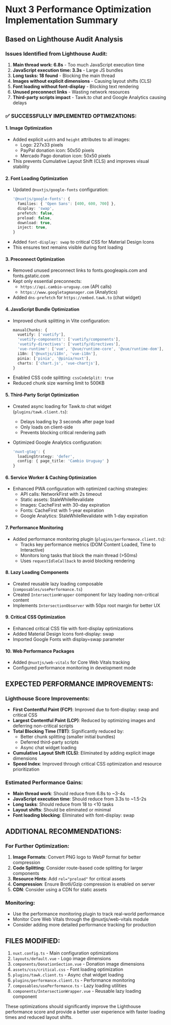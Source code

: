 # Nuxt 3 Performance Optimization Implementation Summary

## Based on Lighthouse Audit Analysis

### Issues Identified from Lighthouse Audit:

1. **Main thread work: 6.8s** - Too much JavaScript execution time
2. **JavaScript execution time: 3.3s** - Large JS bundles
3. **Long tasks: 18 found** - Blocking the main thread
4. **Images without explicit dimensions** - Causing layout shifts (CLS)
5. **Font loading without font-display** - Blocking text rendering
6. **Unused preconnect links** - Wasting network resources
7. **Third-party scripts impact** - Tawk.to chat and Google Analytics causing delays

### ✅ SUCCESSFULLY IMPLEMENTED OPTIMIZATIONS:

#### 1. Image Optimization

- Added explicit `width` and `height` attributes to all images:
  - Logo: 227x33 pixels
  - PayPal donation icon: 50x50 pixels
  - Mercado Pago donation icon: 50x50 pixels
- This prevents Cumulative Layout Shift (CLS) and improves visual stability

#### 2. Font Loading Optimization

- Updated `@nuxtjs/google-fonts` configuration:
  ```typescript
  '@nuxtjs/google-fonts': {
    families: { 'Open Sans': [400, 600, 700] },
    display: 'swap',
    prefetch: false,
    preload: false,
    download: true,
    inject: true,
  }
  ```
- Added `font-display: swap` to critical CSS for Material Design Icons
- This ensures text remains visible during font loading

#### 3. Preconnect Optimization

- Removed unused preconnect links to fonts.googleapis.com and fonts.gstatic.com
- Kept only essential preconnects:
  - `https://api.cambio-uruguay.com` (API calls)
  - `https://www.googletagmanager.com` (Analytics)
- Added `dns-prefetch` for `https://embed.tawk.to` (chat widget)

#### 4. JavaScript Bundle Optimization

- Improved chunk splitting in Vite configuration:
  ```typescript
  manualChunks: {
    vuetify: ['vuetify'],
    'vuetify-components': ['vuetify/components'],
    'vuetify-directives': ['vuetify/directives'],
    'vue-runtime': ['vue', '@vue/runtime-core', '@vue/runtime-dom'],
    i18n: ['@nuxtjs/i18n', 'vue-i18n'],
    pinia: ['pinia', '@pinia/nuxt'],
    charts: ['chart.js', 'vue-chartjs'],
  }
  ```
- Enabled CSS code splitting: `cssCodeSplit: true`
- Reduced chunk size warning limit to 500KB

#### 5. Third-Party Script Optimization

- Created async loading for Tawk.to chat widget (`plugins/tawk.client.ts`):

  - Delays loading by 3 seconds after page load
  - Only loads on client-side
  - Prevents blocking critical rendering path

- Optimized Google Analytics configuration:
  ```typescript
  'nuxt-gtag': {
    loadingStrategy: 'defer',
    config: { page_title: 'Cambio Uruguay' }
  }
  ```

#### 6. Service Worker & Caching Optimization

- Enhanced PWA configuration with optimized caching strategies:
  - API calls: NetworkFirst with 2s timeout
  - Static assets: StaleWhileRevalidate
  - Images: CacheFirst with 30-day expiration
  - Fonts: CacheFirst with 1-year expiration
  - Google Analytics: StaleWhileRevalidate with 1-day expiration

#### 7. Performance Monitoring

- Added performance monitoring plugin (`plugins/performance.client.ts`):
  - Tracks key performance metrics (DOM Content Loaded, Time to Interactive)
  - Monitors long tasks that block the main thread (>50ms)
  - Uses `requestIdleCallback` to avoid blocking rendering

#### 8. Lazy Loading Components

- Created reusable lazy loading composable (`composables/usePerformance.ts`)
- Created `IntersectionWrapper` component for lazy loading non-critical content
- Implements `IntersectionObserver` with 50px root margin for better UX

#### 9. Critical CSS Optimization

- Enhanced critical CSS file with font-display optimizations
- Added Material Design Icons font-display: swap
- Imported Google Fonts with display=swap parameter

#### 10. Web Performance Packages

- Added `@nuxtjs/web-vitals` for Core Web Vitals tracking
- Configured performance monitoring in development mode

## EXPECTED PERFORMANCE IMPROVEMENTS:

### Lighthouse Score Improvements:

- **First Contentful Paint (FCP)**: Improved due to font-display: swap and critical CSS
- **Largest Contentful Paint (LCP)**: Reduced by optimizing images and deferring non-critical scripts
- **Total Blocking Time (TBT)**: Significantly reduced by:
  - Better chunk splitting (smaller initial bundles)
  - Deferred third-party scripts
  - Async chat widget loading
- **Cumulative Layout Shift (CLS)**: Eliminated by adding explicit image dimensions
- **Speed Index**: Improved through critical CSS optimization and resource prioritization

### Estimated Performance Gains:

- **Main thread work**: Should reduce from 6.8s to ~3-4s
- **JavaScript execution time**: Should reduce from 3.3s to ~1.5-2s
- **Long tasks**: Should reduce from 18 to <10 tasks
- **Layout shifts**: Should be eliminated or minimal
- **Font loading blocking**: Eliminated with font-display: swap

## ADDITIONAL RECOMMENDATIONS:

### For Further Optimization:

1. **Image Formats**: Convert PNG logo to WebP format for better compression
2. **Code Splitting**: Consider route-based code splitting for larger components
3. **Resource Hints**: Add `rel="preload"` for critical assets
4. **Compression**: Ensure Brotli/Gzip compression is enabled on server
5. **CDN**: Consider using a CDN for static assets

### Monitoring:

- Use the performance monitoring plugin to track real-world performance
- Monitor Core Web Vitals through the @nuxtjs/web-vitals module
- Consider adding more detailed performance tracking for production

## FILES MODIFIED:

1. `nuxt.config.ts` - Main configuration optimizations
2. `layouts/default.vue` - Logo image dimensions
3. `components/DonationSection.vue` - Donation image dimensions
4. `assets/css/critical.css` - Font loading optimization
5. `plugins/tawk.client.ts` - Async chat widget loading
6. `plugins/performance.client.ts` - Performance monitoring
7. `composables/usePerformance.ts` - Lazy loading utilities
8. `components/IntersectionWrapper.vue` - Reusable lazy loading component

These optimizations should significantly improve the Lighthouse performance score and provide a better user experience with faster loading times and reduced layout shifts.
